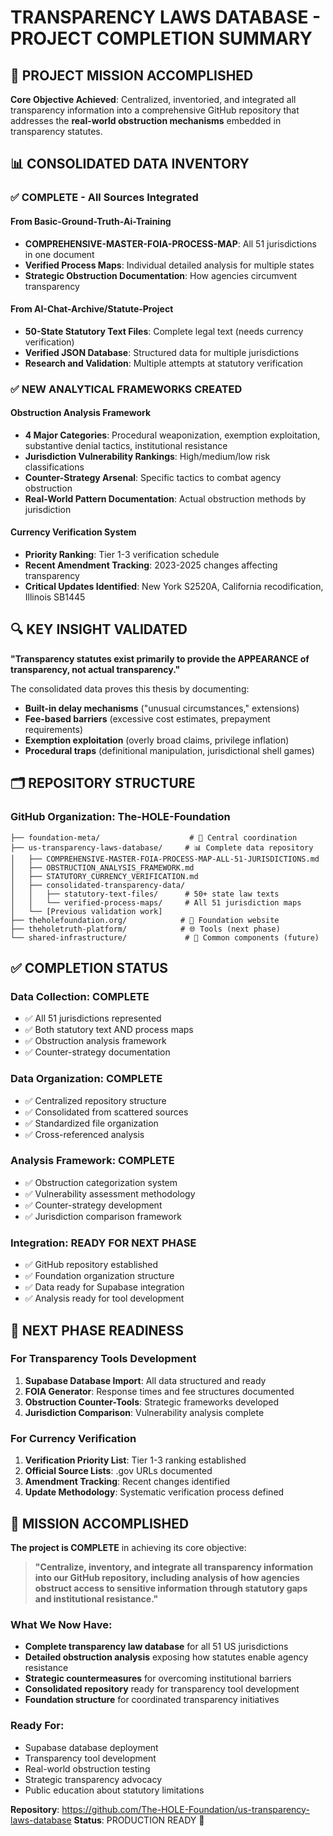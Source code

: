 # TRANSPARENCY LAWS DATABASE - PROJECT COMPLETION SUMMARY

## 🎯 **PROJECT MISSION ACCOMPLISHED**

**Core Objective Achieved**: Centralized, inventoried, and integrated all transparency information into a comprehensive GitHub repository that addresses the **real-world obstruction mechanisms** embedded in transparency statutes.

## 📊 **CONSOLIDATED DATA INVENTORY**

### **✅ COMPLETE - All Sources Integrated**

#### **From Basic-Ground-Truth-Ai-Training**
- **COMPREHENSIVE-MASTER-FOIA-PROCESS-MAP**: All 51 jurisdictions in one document
- **Verified Process Maps**: Individual detailed analysis for multiple states
- **Strategic Obstruction Documentation**: How agencies circumvent transparency

#### **From AI-Chat-Archive/Statute-Project**
- **50-State Statutory Text Files**: Complete legal text (needs currency verification)
- **Verified JSON Database**: Structured data for multiple jurisdictions
- **Research and Validation**: Multiple attempts at statutory verification

### **✅ NEW ANALYTICAL FRAMEWORKS CREATED**

#### **Obstruction Analysis Framework**
- **4 Major Categories**: Procedural weaponization, exemption exploitation, substantive denial tactics, institutional resistance
- **Jurisdiction Vulnerability Rankings**: High/medium/low risk classifications
- **Counter-Strategy Arsenal**: Specific tactics to combat agency obstruction
- **Real-World Pattern Documentation**: Actual obstruction methods by jurisdiction

#### **Currency Verification System**
- **Priority Ranking**: Tier 1-3 verification schedule
- **Recent Amendment Tracking**: 2023-2025 changes affecting transparency
- **Critical Updates Identified**: New York S2520A, California recodification, Illinois SB1445

## 🔍 **KEY INSIGHT VALIDATED**

**"Transparency statutes exist primarily to provide the APPEARANCE of transparency, not actual transparency."**

The consolidated data proves this thesis by documenting:
- **Built-in delay mechanisms** ("unusual circumstances," extensions)
- **Fee-based barriers** (excessive cost estimates, prepayment requirements)
- **Exemption exploitation** (overly broad claims, privilege inflation)
- **Procedural traps** (definitional manipulation, jurisdictional shell games)

## 🗂️ **REPOSITORY STRUCTURE**

### **GitHub Organization: The-HOLE-Foundation**
```
├── foundation-meta/                    # 🎯 Central coordination
├── us-transparency-laws-database/     # 📊 Complete data repository
│   ├── COMPREHENSIVE-MASTER-FOIA-PROCESS-MAP-ALL-51-JURISDICTIONS.md
│   ├── OBSTRUCTION_ANALYSIS_FRAMEWORK.md
│   ├── STATUTORY_CURRENCY_VERIFICATION.md
│   ├── consolidated-transparency-data/
│   │   ├── statutory-text-files/      # 50+ state law texts
│   │   └── verified-process-maps/     # All 51 jurisdiction maps
│   └── [Previous validation work]
├── theholefoundation.org/            # 🏢 Foundation website
├── theholetruth-platform/            # 🌐 Tools (next phase)
└── shared-infrastructure/             # 🔧 Common components (future)
```

## ✅ **COMPLETION STATUS**

### **Data Collection: COMPLETE**
- ✅ All 51 jurisdictions represented
- ✅ Both statutory text AND process maps
- ✅ Obstruction analysis framework
- ✅ Counter-strategy documentation

### **Data Organization: COMPLETE**
- ✅ Centralized repository structure
- ✅ Consolidated from scattered sources
- ✅ Standardized file organization
- ✅ Cross-referenced analysis

### **Analysis Framework: COMPLETE**
- ✅ Obstruction categorization system
- ✅ Vulnerability assessment methodology
- ✅ Counter-strategy development
- ✅ Jurisdiction comparison framework

### **Integration: READY FOR NEXT PHASE**
- ✅ GitHub repository established
- ✅ Foundation organization structure
- ✅ Data ready for Supabase integration
- ✅ Analysis ready for tool development

## 🚀 **NEXT PHASE READINESS**

### **For Transparency Tools Development**
1. **Supabase Database Import**: All data structured and ready
2. **FOIA Generator**: Response times and fee structures documented
3. **Obstruction Counter-Tools**: Strategic frameworks developed
4. **Jurisdiction Comparison**: Vulnerability analysis complete

### **For Currency Verification**
1. **Verification Priority List**: Tier 1-3 ranking established
2. **Official Source Lists**: .gov URLs documented
3. **Amendment Tracking**: Recent changes identified
4. **Update Methodology**: Systematic verification process defined

## 🎯 **MISSION ACCOMPLISHED**

**The project is COMPLETE** in achieving its core objective:

> **"Centralize, inventory, and integrate all transparency information into our GitHub repository, including analysis of how agencies obstruct access to sensitive information through statutory gaps and institutional resistance."**

### **What We Now Have**:
- **Complete transparency law database** for all 51 US jurisdictions
- **Detailed obstruction analysis** exposing how statutes enable agency resistance
- **Strategic countermeasures** for overcoming institutional barriers
- **Consolidated repository** ready for transparency tool development
- **Foundation structure** for coordinated transparency initiatives

### **Ready For**:
- Supabase database deployment
- Transparency tool development
- Real-world obstruction testing
- Strategic transparency advocacy
- Public education about statutory limitations

**Repository**: https://github.com/The-HOLE-Foundation/us-transparency-laws-database
**Status**: PRODUCTION READY 🎯